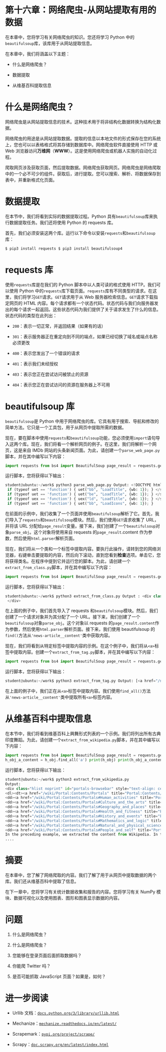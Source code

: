 # 第十六章：网络爬虫-从网站提取有用的数据

在本章中，您将学习有关网络爬虫的知识。您还将学习 Python 中的`beautifulsoup`库，该库用于从网站提取信息。

在本章中，我们将涵盖以下主题：

+   什么是网络爬虫？

+   数据提取

+   从维基百科提取信息

# 什么是网络爬虫？

网络爬虫是从网站提取信息的技术。这种技术用于将非结构化数据转换为结构化数据。

网络爬虫的用途是从网站提取数据。提取的信息以本地文件的形式保存在您的系统上，您也可以以表格格式将其存储到数据库中。网络爬虫软件直接使用 HTTP 或 Web 浏览器访问**万维网**（**WWW**）。这是使用网络爬虫或机器人实施的自动化过程。

爬取网页涉及获取页面，然后提取数据。网络爬虫获取网页。网络爬虫是网络爬取中的一个必不可少的组件。获取后，进行提取。您可以搜索、解析、将数据保存到表中，并重新格式化页面。

# 数据提取

在本节中，我们将看到实际的数据提取过程。Python 具有`beautifulsoup`库来执行数据提取任务。我们还将使用 Python 的 requests 库。

首先，我们必须安装这两个库。运行以下命令以安装`requests`和`beautifulsoup`库：

```py
$ pip3 install requests $ pip3 install beautifulsoup4
```

# requests 库

使用`requests`库是在我们的 Python 脚本中以人类可读的格式使用 HTTP。我们可以使用 Python 中的`requests`库下载页面。`requests`库有不同类型的请求。在这里，我们将学习`GET`请求。`GET`请求用于从 Web 服务器检索信息。`GET`请求下载指定网页的 HTML 内容。每个请求都有一个状态代码。状态代码与我们向服务器发出的每个请求一起返回。这些状态代码为我们提供了关于请求发生了什么的信息。状态代码的类型在此列出：

+   `200`：表示一切正常，并返回结果（如果有的话）

+   `301`：表示服务器正在重定向到不同的端点，如果已经切换了域名或端点名称必须更改

+   `400`：表示您发出了一个错误的请求

+   `401`：表示我们未经授权

+   `403`：表示您正在尝试访问被禁止的资源

+   `404`：表示您正在尝试访问的资源在服务器上不可用

# beautifulsoup 库

`beautifulsoup`是 Python 中用于网络爬虫的库。它具有用于搜索、导航和修改的简单方法。它只是一个工具包，用于从网页中提取所需的数据。

现在，要在脚本中使用`requests`和`beautifulsoup`功能，您必须使用`import`语句导入这两个库。现在，我们将看一个解析网页的例子。在这里，我们将解析一个网页，这是来自 IMDb 网站的头条新闻页面。为此，请创建一个`parse_web_page.py`脚本，并在其中编写以下内容：

```py
import requests from bs4 import BeautifulSoup page_result = requests.get('https://www.imdb.com/news/top?ref_=nv_nw_tp') parse_obj = BeautifulSoup(page_result.content, 'html.parser') print(parse_obj)
```

运行脚本，您将获得以下输出：

```py
student@ubuntu:~/work$ python3 parse_web_page.py Output: <!DOCTYPE html> <html  > <head> <meta charset="utf-8"/> <meta content="IE=edge" http-equiv="X-UA-Compatible"/> <meta content="app-id=342792525, app-argument=imdb:///?src=mdot" name="apple-itunes-app"/> <script type="text/javascript">var IMDbTimer={starttime: new Date().getTime(),pt:'java'};</script> <script>
 if (typeof uet == 'function') { uet("bb", "LoadTitle", {wb: 1}); } </script> <script>(function(t){ (t.events = t.events || {})["csm_head_pre_title"] = new Date().getTime(); })(IMDbTimer);</script> <title>Top News - IMDb</title> <script>(function(t){ (t.events = t.events || {})["csm_head_post_title"] = new Date().getTime(); })(IMDbTimer);</script> <script>
 if (typeof uet == 'function') { uet("be", "LoadTitle", {wb: 1}); } </script> <script>
 if (typeof uex == 'function') { uex("ld", "LoadTitle", {wb: 1}); } </script> <link href="https://www.imdb.com/news/top" rel="canonical"/> <meta content="http://www.imdb.com/news/top" property="og:url"> <script>
 if (typeof uet == 'function') { uet("bb", "LoadIcons", {wb: 1}); }
```

在前面的示例中，我们收集了一个页面并使用`beautifulsoup`解析了它。首先，我们导入了`requests`和`beautifulsoup`模块。然后，我们使用`GET`请求收集了 URL，并将该 URL 分配给`page_result`变量。接下来，我们创建了一个`beautifulsoup`对象`parse_obj`。这个对象将使用来自 requests 的`page_result`.content 作为参数，然后使用`html.parser`解析页面。

现在，我们将从一个类和一个标签中提取内容。要执行此操作，请转到您的网络浏览器，右键单击要提取的内容，然后向下滚动，直到您看到**检查**选项。单击它，您将获得类名。在程序中提到它并运行您的脚本。为此，请创建一个`extract_from_class.py`脚本，并在其中编写以下内容：

```py
import requests from bs4 import BeautifulSoup page_result = requests.get('https://www.imdb.com/news/top?ref_=nv_nw_tp') parse_obj = BeautifulSoup(page_result.content, 'html.parser') top_news = parse_obj.find(class_='news-article__content') print(top_news)
```

运行脚本，您将获得以下输出：

```py
student@ubuntu:~/work$ python3 extract_from_class.py Output : <div class="news-article__content"> <a href="/name/nm4793987/">Issa Rae</a> and <a href="/name/nm0000368/">Laura Dern</a> are teaming up to star in a limited series called “The Dolls” currently in development at <a href="/company/co0700043/">HBO</a>.<br/><br/>Inspired by true events, the series recounts the aftermath of Christmas Eve riots in two small Arkansas towns in 1983, riots which erupted over Cabbage Patch Dolls. The series explores class, race, privilege and what it takes to be a “good mother.”<br/><br/>Rae will serve as a writer and executive producer on the series in addition to starring, with Dern also executive producing. <a href="/name/nm3308450/">Laura Kittrell</a> and <a href="/name/nm4276354/">Amy Aniobi</a> will also serve as writers and co-executive producers. <a href="/name/nm0501536/">Jayme Lemons</a> of Dern’s <a href="/company/co0641481/">Jaywalker Pictures</a> and <a href="/name/nm3973260/">Deniese Davis</a> of <a href="/company/co0363033/">Issa Rae Productions</a> will also executive produce.<br/><br/>Both Rae and Dern currently star in HBO shows, with Dern appearing in the acclaimed drama “<a href="/title/tt3920596/">Big Little Lies</a>” and Rae starring in and having created the hit comedy “<a href="/title/tt5024912/">Insecure</a>.” Dern also recently starred in the film “<a href="/title/tt4015500/">The Tale</a>,
 </div>
```

在上面的例子中，我们首先导入了 requests 和`beautifulsoup`模块。然后，我们创建了一个请求对象并为其分配了一个 URL。接下来，我们创建了一个`beautifulsoup`对象`parse_obj`。这个对象以 requests 的`page_result.content`作为参数，然后使用`html.parser`解析页面。接下来，我们使用 beautifulsoup 的`find()`方法从`'news-article__content'`类中获取内容。

现在，我们将看到从特定标签中提取内容的示例。在这个例子中，我们将从`<a>`标签中提取内容。创建一个`extract_from_tag.py`脚本，并在其中编写以下内容：

```py
import requests from bs4 import BeautifulSoup page_result = requests.get('https://www.imdb.com/news/top?ref_=nv_nw_tp') parse_obj = BeautifulSoup(page_result.content, 'html.parser') top_news = parse_obj.find(class_='news-article__content') top_news_a_content = top_news.find_all('a') print(top_news_a_content)
```

运行脚本，您将获得以下输出：

```py
student@ubuntu:~/work$ python3 extract_from_tag.py Output: [<a href="/name/nm4793987/">Issa Rae</a>, <a href="/name/nm0000368/">Laura Dern</a>, <a href="/company/co0700043/">HBO</a>, <a href="/name/nm3308450/">Laura Kittrell</a>, <a href="/name/nm4276354/">Amy Aniobi</a>, <a href="/name/nm0501536/">Jayme Lemons</a>, <a href="/company/co0641481/">Jaywalker Pictures</a>, <a href="/name/nm3973260/">Deniese Davis</a>, <a href="/company/co0363033/">Issa Rae Productions</a>, <a href="/title/tt3920596/">Big Little Lies</a>, <a href="/title/tt5024912/">Insecure</a>, <a href="/title/tt4015500/">The Tale</a>]
```

在上面的例子中，我们正在从`<a>`标签中提取内容。我们使用`find_all()`方法从`'news-article__content'`类中提取所有`<a>`标签内容。

# 从维基百科中提取信息

在本节中，我们将看到维基百科上興舞形式列表的一个示例。我们将列出所有古典印度舞蹈。为此，请创建一个`extract_from_wikipedia.py`脚本，并在其中编写以下内容：

```py
import requests from bs4 import BeautifulSoup page_result = requests.get('https://en.wikipedia.org/wiki/Portal:History') parse_obj = BeautifulSoup(page_result.content, 'html.parser') h_obj = parse_obj.find(class_='hlist noprint')
h_obj_a_content = h_obj.find_all('a') print(h_obj) print(h_obj_a_content)
```

运行脚本，您将获得以下输出：

```py
student@ubuntu:~/work$ python3 extract_from_wikipedia.py
Output:
<div class="hlist noprint" id="portals-browsebar" style="text-align: center;">
<dl><dt><a href="/wiki/Portal:Contents/Portals" title="Portal:Contents/Portals">Portal topics</a></dt>
<dd><a href="/wiki/Portal:Contents/Portals#Human_activities" title="Portal:Contents/Portals">Activities</a></dd>
<dd><a href="/wiki/Portal:Contents/Portals#Culture_and_the_arts" title="Portal:Contents/Portals">Culture</a></dd>
<dd><a href="/wiki/Portal:Contents/Portals#Geography_and_places" title="Portal:Contents/Portals">Geography</a></dd>
<dd><a href="/wiki/Portal:Contents/Portals#Health_and_fitness" title="Portal:Contents/Portals">Health</a></dd>
<dd><a href="/wiki/Portal:Contents/Portals#History_and_events" title="Portal:Contents/Portals">History</a></dd>
<dd><a href="/wiki/Portal:Contents/Portals#Mathematics_and_logic" title="Portal:Contents/Portals">Mathematics</a></dd>
<dd><a href="/wiki/Portal:Contents/Portals#Natural_and_physical_sciences" title="Portal:Contents/Portals">Nature</a></dd>
<dd><a href="/wiki/Portal:Contents/Portals#People_and_self" title="Portal:Contents/Portals">People</a></dd>
In the preceding example, we extracted the content from Wikipedia. In this example also, we extracted the content from class as well as tag.
....
```

# 摘要

在本章中，您了解了网络爬取的内容。我们了解了用于从网页中提取数据的两个库。我们还从维基百科中提取了信息。

在下一章中，您将学习有关统计数据收集和报告的内容。您将学习有关 NumPy 模块、数据可视化以及使用图表、图形和图表显示数据的内容。

# 问题

1.  什么是网络爬虫？

1.  什么是网络爬虫？

1.  您能够在登录页面后面抓取数据吗？

1.  你能爬 Twitter 吗？

1.  是否可能抓取 JavaScript 页面？如果是，如何？

# 进一步阅读

+   Urllib 文档：[`docs.python.org/3/library/urllib.html`](https://docs.python.org/3/library/urllib.html)

+   Mechanize：[`mechanize.readthedocs.io/en/latest/`](https://mechanize.readthedocs.io/en/latest/)

+   Scrapemark：[`pypi.org/project/scrape/`](https://pypi.org/project/scrape/)

+   Scrapy：[`doc.scrapy.org/en/latest/index.html`](https://doc.scrapy.org/en/latest/index.html)
